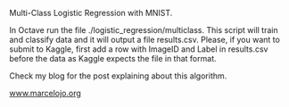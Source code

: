 Multi-Class Logistic Regression with MNIST.

In Octave run the file ./logistic_regression/multiclass. This script will train and classify data and it will output a file results.csv. Please, if you want to submit to Kaggle, first add a row with ImageID and Label in results.csv before the data as Kaggle expects the file in that format.

Check my blog for the post explaining about this algorithm.

www.marcelojo.org
